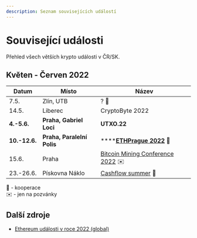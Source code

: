 ```yaml
---
description: Seznam souvisejících událostí
---
```


# Související události

Přehled všech větších krypto události v ČR/SK.

## Květen - Červen 2022

| Datum         | Místo                      | Název                                                                                      |
| ------------- | -------------------------- | ------------------------------------------------------------------------------------------ |
| 7.5.          | Zlín, UTB                  | ? **🤝**                                                                                   |
| 14.5.         | Liberec                    | CryptoByte 2022                                                                            |
| **4.-5.6.**   | **Praha, Gabriel Loci**    | **UTXO.22**                                                                                |
| **10.-12.6.** | **Praha, Paralelní Polis** | ****[**ETHPrague 2022**](https://twitter.com/EthPrague) **🤝**                             |
| 15.6.         | Praha                      | [Bitcoin Mining Conference 2022](https://cs.braiins.com/bitcoin-mining-conference-2022) ✉️ |
| 23.-26.6.     | Pískovna Náklo             | [Cashflow summer](https://cashflowsummer.cz) 🤝                                            |

🤝 - kooperace\
✉️ - jen na pozvánky

## Další zdroje

* [Ethereum události v roce 2022 (global)](https://docs.google.com/spreadsheets/d/1NEu\_FCc1hnGAuRgPmbXXpf0h2lCrCOlMKbbFEqgkVDQ/edit#gid=0)
